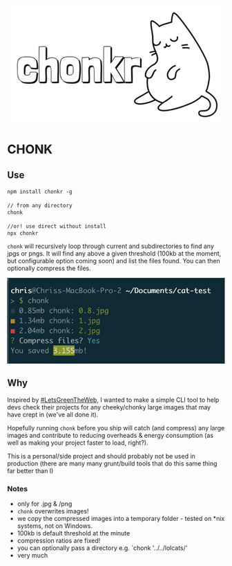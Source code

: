 ![Chonky logo](chonklogo.png 'CHONK')

# CHONK

## Use

```
npm install chonkr -g

// from any directory
chonk

//or! use direct without install
npx chonkr
```

`chonk` will recursively loop through current and subdirectories to find any jpgs or pngs. It will find any above a given threshold (100kb at the moment, but configurable option coming soon) and list the files found. You can then optionally compress the files.

![Example usage](example.png 'Example')

## Why

Inspired by [#LetsGreenTheWeb](https://twitter.com/hashtag/LetsGreenTheWeb), I wanted to make a simple CLI tool to help devs check their projects for any cheeky/chonky large images that may have crept in (we've all done it).

Hopefully running `chonk` before you ship will catch (and compress) any large images and contribute to reducing overheads & energy consumption (as well as making your project faster to load, right?).

This is a personal/side project and should probably not be used in production (there are many many grunt/build tools that do this same thing far better than I)

### Notes

- only for .jpg & /png
- `chonk` overwrites images!
- we copy the compressed images into a temporary folder - tested on \*nix systems, not on Windows.
- 100kb is default threshold at the minute
- compression ratios are fixed!
- you can optionally pass a directory e.g. `chonk '../../lolcats/'
- very much
